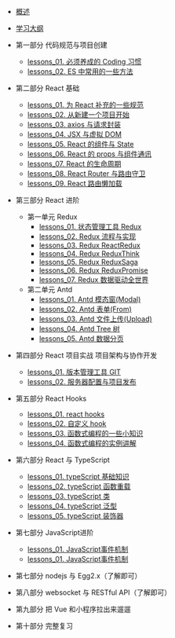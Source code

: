 - [概述](README.md)

- [学习大纲](schedule.md)

- 第一部分 代码规范与项目创建
  - [lessons_01. 必须养成的 Coding 习惯](unit_01/lessons_01.md)
  - [lessons_02. ES 中常用的一些方法](unit_01/lessons_02.md)
- 第二部分 React 基础
  - [lessons_01. 为 React 补充的一些规范](unit_02/lessons_01.md)
  - [lessons_02. 从新建一个项目开始](unit_02/lessons_02.md)
  - [lessons_03. axios 与请求封装](unit_02/lessons_03.md)
  - [lessons_04. JSX 与虚拟 DOM](unit_02/lessons_04.md)
  - [lessons_05. React 的组件与 State](unit_02/lessons_05.md)
  - [lessons_06. React 的 props 与组件通讯](unit_02/lessons_06.md)
  - [lessons_07. React 的生命周期](unit_02/lessons_07.md)
  - [lessons_08. React Router 与路由守卫](unit_02/lessons_08.md)
  - [lessons_09. React 路由懒加载](unit_02/lessons_09.md)
- 第三部分 React 进阶
  - 第一单元 Redux
    - [lessons_01. 状态管理工具 Redux](unit_03/lessons_01.md)
    - [lessons_02. Redux 流程与实现](unit_03/lessons_02.md)
    - [lessons_03. Redux ReactRedux](unit_03/lessons_03.md)
    - [lessons_04. Redux ReduxThink](unit_03/lessons_04.md)
    - [lessons_05. Redux ReduxSaga](unit_03/lessons_05.md)
    - [lessons_06. Redux ReduxPromise](unit_03/lessons_06.md)
    - [lessons_07. Redux 数据驱动全世界](unit_03/lessons_07.md)
  - 第二单元 Antd
    - [lessons_01. Antd 模态窗(Modal)](unit_03/lessons_01.md)
    - [lessons_02. Antd 表单(From)](unit_03/lessons_02.md)
    - [lessons_03. Antd 文件上传(Upload)](unit_03/lessons_03.md)
    - [lessons_04. Antd Tree 树 ](unit_03/lessons_04.md)
    - [lessons_05. Antd 数据分页 ](unit_03/lessons_05.md)
- 第四部分 React 项目实战 项目架构与协作开发
  - [lessons_01. 版本管理工具 GIT](unit_04/lessons_01.md)
  - [lessons_02. 服务器配置与项目发布](unit_04/lessons_02.md)
- 第五部分 React Hooks
  - [lessons_01. react hooks ](unit_05/lessons_03.md)
  - [lessons_02. 自定义 hook ](unit_05/lessons_04.md)
  - [lessons_03. 函数式编程的一些小知识 ](unit_05/lessons_01.md)
  - [lessons_04. 函数式编程的实例讲解 ](unit_05/lessons_02.md)
- 第六部分 React 与 TypeScript
  - [lessons_01. typeScript 基础知识 ](unit_06/lessons_01.md)
  - [lessons_02. typeScript 函数重载 ](unit_06/lessons_02.md)
  - [lessons_03. typeScript 类 ](unit_06/lessons_03.md)
  - [lessons_04. typeScript 泛型 ](unit_06/lessons_04.md)
  - [lessons_05. typeScript 装饰器 ](unit_06/lessons_05.md)
- 第七部分 JavaScript进阶
  - [lessons_01. JavaScript事件机制](unit_07/lessons_01.md)
  - [lessons_01. JavaScript事件机制](unit_07/lessons_01.md)
- 第七部分 nodejs 与 Egg2.x（了解即可）
- 第八部分 websocket 与 RESTful API（了解即可）
- 第九部分 把 Vue 和小程序拉出来遛遛
- 第十部分 完整复习
